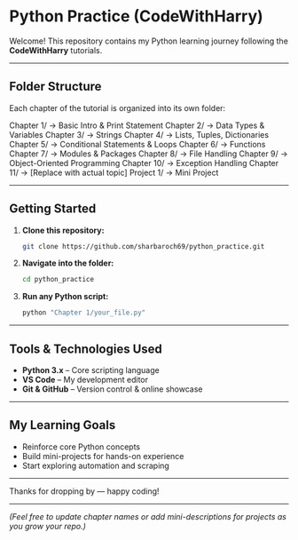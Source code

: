 # Python Practice (CodeWithHarry)

Welcome! This repository contains my Python learning journey following the **CodeWithHarry** tutorials.

---

##  Folder Structure

Each chapter of the tutorial is organized into its own folder:

Chapter 1/ → Basic Intro & Print Statement
Chapter 2/ → Data Types & Variables
Chapter 3/ → Strings
Chapter 4/ → Lists, Tuples, Dictionaries
Chapter 5/ → Conditional Statements & Loops
Chapter 6/ → Functions
Chapter 7/ → Modules & Packages
Chapter 8/ → File Handling
Chapter 9/ → Object-Oriented Programming
Chapter 10/ → Exception Handling
Chapter 11/ → [Replace with actual topic]
Project 1/ → Mini Project

---

##  Getting Started

1. **Clone this repository:**  
    ```bash
    git clone https://github.com/sharbaroch69/python_practice.git
    ```

2. **Navigate into the folder:**  
    ```bash
    cd python_practice
    ```

3. **Run any Python script:**  
    ```bash
    python "Chapter 1/your_file.py"
    ```

---

##  Tools & Technologies Used

- **Python 3.x** – Core scripting language  
- **VS Code** – My development editor  
- **Git & GitHub** – Version control & online showcase  

---

##  My Learning Goals

- Reinforce core Python concepts  
- Build mini-projects for hands-on experience  
- Start exploring automation and scraping

---

Thanks for dropping by — happy coding! 

---

*(Feel free to update chapter names or add mini-descriptions for projects as you grow your repo.)*
